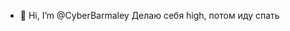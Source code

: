 - 👋 Hi, I’m @CyberBarmaley
  Делаю себя high, потом иду спать

<!---
CyberBarmaley/CyberBarmaley is a ✨ special ✨ repository because its `README.md` (this file) appears on your GitHub profile.
You can click the Preview link to take a look at your changes.
--->
